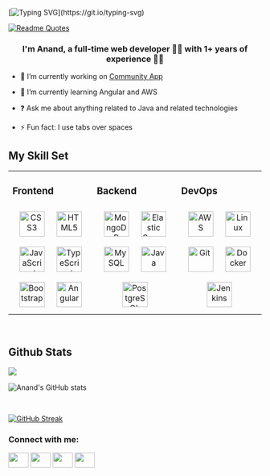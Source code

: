 <!-- [![MasterHead](https://cdn.pixabay.com/photo/2016/10/20/18/35/earth-1756274__340.jpg)](https://github.com/Anand795/Anand795/blob/main/README.md) -->

[![Typing SVG](https://readme-typing-svg.herokuapp.com?color=F7EE2B&size=45&vCenter=true&lines=Hi%2C+I+am+Anand.+;A+Web+Developer+in+Making.)](https://git.io/typing-svg)

<!-- ![Anand's GitHub stats](https://github-readme-stats.vercel.app/api?username=Anand795&show_icons=true&theme=gruvbox&hide_border=true&) -->

<!-- [![GitHub Streak](http://github-readme-streak-stats.herokuapp.com?user=Anand795&theme=gruvbox&hide_border=true)](https://git.io/streak-stats) -->



[![Readme Quotes](https://quotes-github-readme.vercel.app/api?type=horizontal)](https://github.com/piyushsuthar/github-readme-quotes)


<!-- ----------------------------------------------------------------------------------------------------------------------------------------  -->

### <div align="center">I'm Anand, a full-time web developer 👨‍💻 with 1+ years of experience 🚀😉</div>  
  

- 🔭 I’m currently working on [Community App](https://github.com/vrtb2020)  
  

- 🌱 I’m currently learning Angular and AWS  
  

- ❓ Ask me about anything related to Java and related technologies  
  

- ⚡ Fun fact: I use tabs over spaces  
  

## My Skill Set  
<table><tr><td valign="top" width="33%">



### Frontend  
<div align="center">  
<img style="margin: 10px" src="https://profilinator.rishav.dev/skills-assets/css3-original-wordmark.svg" alt="CSS3" height="50" />  
<img style="margin: 10px" src="https://profilinator.rishav.dev/skills-assets/html5-original-wordmark.svg" alt="HTML5" height="50" />  
<img style="margin: 10px" src="https://profilinator.rishav.dev/skills-assets/javascript-original.svg" alt="JavaScript" height="50" />  
<img style="margin: 10px" src="https://profilinator.rishav.dev/skills-assets/typescript-original.svg" alt="TypeScript" height="50" />  
<img style="margin: 10px" src="https://profilinator.rishav.dev/skills-assets/bootstrap-plain.svg" alt="Bootstrap" height="50" />  
<img style="margin: 10px" src="https://profilinator.rishav.dev/skills-assets/angularjs-original.svg" alt="Angular" height="50" />  
</div>

</td><td valign="top" width="33%">



### Backend  
<div align="center">  
<img style="margin: 10px" src="https://profilinator.rishav.dev/skills-assets/mongodb-original-wordmark.svg" alt="MongoDB" height="50" />  
<img style="margin: 10px" src="https://profilinator.rishav.dev/skills-assets/elasticsearch.png" alt="Elastic Search" height="50" />  
<img style="margin: 10px" src="https://profilinator.rishav.dev/skills-assets/mysql-original-wordmark.svg" alt="MySQL" height="50" />  
<img style="margin: 10px" src="https://profilinator.rishav.dev/skills-assets/java-original-wordmark.svg" alt="Java" height="50" />  
<img style="margin: 10px" src="https://profilinator.rishav.dev/skills-assets/postgresql-original-wordmark.svg" alt="PostgreSQL" height="50" />  
</div>

</td><td valign="top" width="33%">



### DevOps  
<div align="center">  
<img style="margin: 10px" src="https://profilinator.rishav.dev/skills-assets/amazonwebservices-original-wordmark.svg" alt="AWS" height="50" />  
<img style="margin: 10px" src="https://profilinator.rishav.dev/skills-assets/linux-original.svg" alt="Linux" height="50" />  
<img style="margin: 10px" src="https://profilinator.rishav.dev/skills-assets/git-scm-icon.svg" alt="Git" height="50" />  
<img style="margin: 10px" src="https://profilinator.rishav.dev/skills-assets/docker-original-wordmark.svg" alt="Docker" height="50" />  
<img style="margin: 10px" src="https://profilinator.rishav.dev/skills-assets/jenkins-icon.svg" alt="Jenkins" height="50" />  
</div>

</td></tr></table>  

<br/>  

## Github Stats  
<div align="center"><img src="https://github-readme-stats.vercel.app/api/top-langs/?username=Anand795&hide_border=true&layout=compact&theme=gruvbox" align="left" /></div>  

<br/>

![Anand's GitHub stats](https://github-readme-stats.vercel.app/api?username=Anand795&show_icons=true&theme=gruvbox&hide_border=true&)

<br/>

[![GitHub Streak](http://github-readme-streak-stats.herokuapp.com?user=Anand795&theme=gruvbox&hide_border=true)](https://git.io/streak-stats)
  




<!-- --------------------------------------------------------------------------------------------------------------------------------------------  -->


<h3 align="left">Connect with me:</h3>
<p align="left">
<a href="your link" target="blank"><img align="center" src="https://cdn.jsdelivr.net/npm/simple-icons@3.0.1/icons/twitter.svg" alt="" height="30" width="40" /></a>
<a href="your link" target="blank"><img align="center" src="https://cdn.jsdelivr.net/npm/simple-icons@3.0.1/icons/linkedin.svg" alt="" height="30" width="40" /></a>
<a href="your link" target="blank"><img align="center" src="https://cdn.jsdelivr.net/npm/simple-icons@3.0.1/icons/instagram.svg" alt="" height="30" width="40" /></a>
<a href="your link" target="blank"><img align="center" src="https://cdn.jsdelivr.net/npm/simple-icons@3.0.1/icons/youtube.svg" alt="" height="30" width="40" /></a>
</p>
